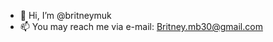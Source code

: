 - 👋 Hi, I’m @britneymuk
- 📫 You may reach me via e-mail: Britney.mb30@gmail.com

<!---
britneymuk/britneymuk is a ✨ special ✨ repository because its `README.md` (this file) appears on your GitHub profile.
You can click the Preview link to take a look at your changes.
--->
